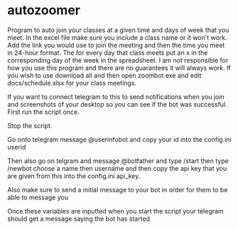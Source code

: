 # autozoomer
Program to auto join your classes at a given time and days of week that you meet.
In the excel file make sure you include a class name or it won't work. Add the link you
would use to join the meeting and then the time you meet in 24-hour format. The for every day that class 
meets put an x in the corresponding day of the week in the spreadsheet. I am not responsible for how you use this program and there are no guarantees it will always work. If you wish to use download all and then open zoombot.exe and edit docs/schedule.xlsx for your class meetings.

If you want to connect telegram to this to send notifications when you join and screenshots
of your desktop so you can see if the bot was successful. 
First run the script once. 

Stop the script. 

Go onto telegram message @userinfobot and copy your id into the config.ini userid

Then also go on telgram and message @botfather and type /start then type /newbot choose a name then username and then copy the api
key that you are given from this into the config.ini api_key. 

Also make sure to send a initial message to your bot in order for them to be able to message you

Once these variables are inputted when you start the script your telegram should get a message saying the bot has started
